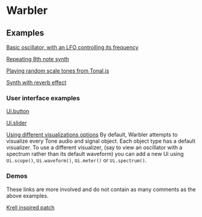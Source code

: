 # Warbler

## Examples

[Basic oscillator, with an LFO controlling its frequency](https://codewarbler.github.io/warbler/0.1/?d=N4IglgJiBcIIwCYDMBPApgZxAGhBAhgC74ygDGA9hGjCAPR0AEAMmAEYBO%20HYmj%20AN3xgANvjYi00RgBUKAOzQA6AFYZGcACxKA7Lp3ZZC-CNXrtANiUBWQ8yr4MAC0ba4ehHAA68nw0YAQo5gZIwUGGSiYoQUHIYA7mCELvjyLABiAPKMlPKEHBQiImDyAOaMSeoAZhxoAI4ArmjyZChKPj6ShGERjAC8jIrxRopKmRFRRLEAFACUANw%204WRKAoUNALbKQiJN-YwAtHAADPOM-gBKaBANZGiMa7tbjGwoGseM1JFsaCIY7fJlkoMMQOIQ5otfPJ-ABlZoQfgNCBgCiMGoUDY9SJFKYcRgxfFOe4UBqEAAOpMY03wAGt8J9MIQSkQUfJZgCgTEACKM5lMhQQjrQpgAWVp91SGWyqQRuUUZG6SXxqOSxImOJiHAA5NVao1mq0AZ00N0RFUKOk9ftjjYzrCyWhrvxdfUmi03iVGAAJABeSg0vv6AzgORQZEkjAdeIwaFyEABXUYGxKlvq%20xOp2N3Q2%20AAHqm6vsABzHTPyRNm1EDIYjZTMLLTSsFwzJ%20TNpN5gsLTrm4Gg8HdqH%20ADCCnl3VVUuVhLV2OisR1aL1bsNPYoSjlsfBQJqroNKEHOBATMIkloAFU8klJAiqqIaLgCIQTWAtjA4BZNBYkAhPEWEDoP64MUnDcCgABy%20BvrAcijGoIAAL4IUAA)

[Repeating 8th note synth](https://codewarbler.github.io/warbler/0.1/?d=N4IglgJiBcIIwCYDMBPApgZxAGhBAhgC74ygDGA9hGjCAPR0AEAMmAEYBO%20HYmj%20AN3xgANvjYi00RgBUKAOzQA6AFYZGcACxKA7Lp3ZZC-CNXrtANiUBWQ8yr4MAC0ba4ehHAA68n0I6MGCjyhC4AvIyKAO5GikoAysGhABQAlADcPkEhTkoCFCIArgC2ykJFaIwRALRImb7y2aFKhBQAIpiEYPJEYApp9T4MjPFkTmgQhZL8jABmhfJkXQqMrYwcaAAOaET8hIwAHKGRFISV3Wcc5YzJXiAHviCpPnJxMlyNmxQchEoYYxMpmgAEpbHaEZLJLqlVJVAB8jGAPkYjGGAHE0Pt8Ot8PIIBRinMNgBHQpoRYoRhsTFRNDkjQABgZ-DxhyZSmRjEk%20w%20%20OKADESWSKVVGAB9JS8gnJOBMwwHJkZTnDd5gADmarQAVClSaLjWmzElJ1JzOjCiYGO2MmXGW8kYFFmjDucAsjw59sCSVyhB4Gq1AEFCMQyABrUGSRxoZJSgVC8lkFCGF1uu6GaFoJXyAC%20yfujyzLwUyneuIwXx%20f2IP2SDKzrxLH3L31%20bE2xTyJjJooQTPSqKY70pY1xau6atW4yp7dWFEYveZawwdPNTl2a8220aHpwIC6hEktFG40mkgg6zBvXkE71u4IZwzMFdmgsmgZ1gAnF-rAcDCAROwXAcCgABy%20ClLQDZmCA2bZkAA)

[Playing random scale tones from Tonal.js](https://codewarbler.github.io/warbler/0.1/?d=N4IglgJiBcIIwCYDMBPApgZxAGhBAhgC74ygDGA9hGjCAPR0AEAMmAEYBO%20HYmj%20AN3xgANvjYi00RgBUKAOzQA6AFYZGcACxKA7Lp3ZZC-CNXrtANiUBWQ8yr4MAC0ba4ehHAA68n0I6MGCjyhC4AvIyKAO5GikoAysGhABQAlADcPkEhTkoCFCIArgC2ykJFaIwRALRImfLZoUqEFAAimIRg8kRgCmn1PgyMAKoYXQDmjKGVct2maowi7FwcKIbjaIT88vwcXCiMFABmkRSEfEccFMVTTpUAwozFXRQBAA5oIUQKYGSBZCZlD5KA0tsBGPEAZJGABfKqxEz1SRbDBQtAAOTOfAikMBSi48g2AHkjskvCBHs95K9GB8vi15L9yakyRSkOTDOT7tZmQN5EMZKtGGQnPhCRNbpVUYDIvhSlMKIwuU98CpXuSFYE0JUoqKtqK3nSMEpBkwiQERWKNpKlWyNS1bfdvCBNSIKFE0AFpowCRsTb5%20UxIXcIIVofhGEdCvIyJ0FJqOGgPkR%20Fs4BZQqdzowuucOOVGKz074QKkfLNlIKxRg3q9CEpUSGw2gAEpJtBEZLJTqlVJVAB8jGAPkYjCGAHFNvwfWKINcs5VLvPvdx9ocTtTzsaR4spwS58VcZJMdmIgB9Btyt6SZLS49YjAZHcCnjjDZeu6BJIuB3X-AHb1Nx1MBMwjUMuDjHZjltYtyX9UdGlyQhX3fABBQhiDIABrNtJEcNBkn3a4jwxLFOXgCwS0MHs0CfeQYXI2DSz5CslCrBpaw4esMGILjkgABjo1j2JrOslDYN5ijyExCkqCIAE5%20PSMcmEFA5LXFQkbQkm4HQQfj%20M1DBtUYXUUwNI1-RwEBOkISRaFmEwzH%20GUgKwXACHOGiYHTTQLE0fiLCQALrHkpBcCWThuBQdE5RoWBWLUEAYRhIA)

[Synth with reverb effect](https://codewarbler.github.io/warbler/0.1/?d=N4IglgJiBcIIwCYDMBPApgZxAGhBAhgC74ygDGA9hGjCAPR0AEAMmAEYBO%20HYmj%20AN3xgANvjYi00RgBUKAOzQA6AFYZGcACxKA7Lp3ZZC-CNXrtANiUBWQ8yr4MAC0ba4ehHAA68n0I6MGCjyhC4AvIyKAO5GikoAysGhABQAlADcPkEhTkoCFCIArgC2ykJFaIwRALRImb7yDIwAwhxoRJX4jG0CaBxskVSVUWChscpqPk0yTpXUZPgojAAOHBTLfYRLYOqhlYRgpYwAZhQBe91ovf19RGAKuxSMELz8UYuMyWDygWiU8hAMKklFMmDNhmhCCs1hsOFtGP9CGsRLtZoximAAB6MCjHS7XAb4AGMC5ePAcFBkwJJFwYMAAc3kJhBDUkUJ6fQGEWi4yUACUrpzksBnn9FtILIYopDpAAGJSaRgAXwyPlBLQUijIUIu2TGhCeFw5-RZety-y1hGSxrYqoaTWamr%20OrRNpJhrR1AwByZBwUn1eKAohQClGKy0KhD6AHJ1PhCi8nsHCBHCMCfDalAaACKYH13BRperqgCqdPk9JJaLkTNMakYInYXAphnpkP4P24XCWuMGUfUxzWxSrlWa6O%20ZxWaBCRAUYDIgQWkhZ-29jBF8SXlSVVViJnqbMXJjQADkKP3d5vj0ouBW0AB5Y7JMljjHyScbGcG%20TzsmpZ8gM0SBkoYL7WH%20xaNGCFIIk4RL0t8la6lukT4EcBqMC%206L4CoZxUhhGBoMMcFQnByyfhgLJNPeoZwXeI6YYBwEgO6jHNN4LEYSIFDSucrrwcoapQYwm6zBAhSSPwJyFPI2r3D8GFtBsRD8FCcAWGM75Row3xRhw5SfGS6m%20CAqQ%20DWygyLeGDLGchBKBgZBiRJaACspVrJAcpSpFUAB864%20IwjBNAA4u2XS3hAFDDlplSDtFDFdh8vaxZRgUNu2kXRVekhntpEQAPoOWhyySMkjnHnlmB2kF0w8PSbZ8ZUZqsaVHwXLFjAjGMXTiVwfo-L2RkWCZLJBWaWb1Y1ACChDEGQADWAqSI4aDWkSUXFDlp7nmgoHwCNIEkocaB2kq%203GRBQlNPExBwgxVlEjZdkshZSiPfIz1wg5d1WrKdpvR9X32WwyzFHkJiFJUEQAJyyukwXQUsTnwYhDGg8OGEILKsqsYRxEqWRFEsjgIAHIQki0IkORdaMLg2qTBBRl5NDQOpmgWJosoWDoFjWAgvO4I2nDcCgJ5oazIBvWoIBKkqQA)

### User interface examples

[Ui.button](https://codewarbler.github.io/warbler/0.1/?d=N4IglgJiBcIIwCYDMBPApgZxAGhBAhgC74ygDGA9hGjCAPR0AEAMmAEYBO%20HYmj%20AN3xgANvjYi00RgBUKAOzQA6AFYZGcACxKA7Lp3ZZC-CNXrtANiUBWQ8yr4MAC0ba4ehHAA68n5XkYhIzAjADKZCZojAC%20jAC8RvImANw%20kkEYEZIAchSEfAnhkUpc8gDmaADyAGYAFF4gAMKMALZg8hQcjAAOaPLEhApgZA0AlPVNCA2GDY2aY6m%208kJdQQmKAO6JygAKFCIooSj9TrVyikpHJ4bAPoyMfQJoIhS90rfy9-dExGQA1tIAAxKQFwbB3L4cZ5oRxSRjApDgz4xJHRUaLQhKAT7ACuLWUQhEOKiCQAtEhFj4AKpgJRsHGEQbyWrVHHyMiEMAKRi1UbBCHpRgdfLqBIAfSUGHwLW6klCYAAXmhakVJCV8OUqnVZq12p0en0BkMRiBxrN5jhGLMLGNDAh0RDMYQeGUKhwAIKM-D-ABK0NhtWFmBmIE0vkt52UYBa%20IgYCIytGhjgDuRUMIOI4nyDGGSjAYjD9Gaz6kITiiOcYgyr5cY9MZCgA5Oo4xhZfgUEofNEQzsxChGAghXlMAsfNTafWmSy2RyuZ9efzkYLK%20LJdLZWh5UqVVllKUKjUJs02h0ur1%20kRjWNjxaQ40babk6n7k6XW7Pb8-n7JAGcyG4AscNDEjJRo1jeN8l5F9GHTTNsxHXN8yYIt4NLWtK2rMsoinJsWzANt%20y7eQeytEA%20w7DRGGcTogiDMcllAmRSjbWjJTIcsIBxSQ-V6IhalqTl8T5OIAD4l1fJRnTAV00A9L1fX9DBlQlKUZUkWpMkiXIRSTMjAOAqtozQVNSIaAAOcNUzSNAgihJ4ODYeIhTQLZQL9By2FqEJqAiFBpHMwwNlsoElCQGJrP6JR-EUDlansuS2FTBLHKkigABFME5JJOQUXlKXkJiWO6NjAm4QhakBVMio1ViOExNhuhaLETGJZyAE5AUWHAQE5QhJFoAAhBkmUYLIRDYb0-iwXACHyISaGgQDNAsTRAXM0ELHahADBAER2C4DgUGyaVFpAUC1BAaJoiAA)

[Ui.slider](https://codewarbler.github.io/warbler/0.1/?d=N4IglgJiBcIIwCYDMBPApgZxAGhBAhgC74ygDGA9hGjCAPR0AEAMmAEYBO%20HYmj%20AN3xgANvjYi00RgBUKAOzQA6AFYZGcACxKA7Lp3ZZC-CNXrtANiUBWQ8yr4MAC0ba4ehHAA68nw0YAQo5gZIwUGGSiYoQUHIYA7mCELviMGCKQaByMlPKEHBQiGfIA5oxJ6gBmHGgAjgCuaPJkKEp%20TADCGWQA1vzyEIwQXGUKjMlojF4gAGI1DU0taRnUHNPjFONOk5KVhIxKhz4%20kvvhoQC8jIrxRopKAPIRUUSxABQAlADcPudKAoV6gBbZRCESNRhXAC0cAADF9GP4AEpoCD1MiTAHgkGMNgoDSwoZoSJsNAiDBteR-DDEDiET4-XzyfwAZSag3w9QgYE21QoQLCzyKr2yMS2kwo9UIAAcpYw3vgeqlqDSwPIiDz5B9KX8YgARTCENUahQM47yACqYCU6UyHDelXqzSNYzeYMaH0YwB8jERTAAaiYIWB1DVCPUOIpBmrrrEgSZGFxSpM3qTCPE0E1GLClIT8AMNLmPubff4OgoBFl9u7JmLqnVGs18WmM1mELC8wW4R3Kb7Tox6wsm5DGO3CQBqRg1xgAKkYAA4O4yfX7GGz9hNBZFhTEOAByKrzRtLMU3a7A0kcXtbpSD4%20tadXO%20LFDL%20SlphvB7Sl3qkSegBNSUcnzRM0HDSN%20DSfI1TKMVuQwaUxHxGNN1tVZGCta8wwjd9nybJQYhmMAAA9UU%20RhJ2mAAJAAvaZGQAX0MaY5gbF9ljtaZvh8HAQCNQhJFoLD0KyRg0BI-AgSQmhcAIQhwLAEEYDgCxNDU2F50XLRkFwDJOG4FAADkpJoWA5HuNQQEYxigA)

[Using different visualizations options](https://codewarbler.github.io/warbler/0.1/?d=N4IglgJiBcIIwCYDMBPApgZxAGhBAhgC74ygDGA9hGjCAPR0AEAMmAEYBO%20HYmj%20AN3xgANvjYi00RgBUKAOzQA6AFYZGcACxKA7Lp3ZZC-CNXrtANiUBWQ8yr4MAC0ba4ehHAA68n0I6MGCjyhC4AvIyKAO5GikoAysGhABQAlADcPkEhTkoCFCIArgC2ykJFaIwRALRImb7yDIwAamAYhSZgAF6VKoUYhIyhlRQYZKJihBQB-WDyAOZDTpUYAA5oZIQcJWk%20TQByFIRohqFtjAJtHSLdRGAKjFETkUeMc2RF1EuVHGgCaBw2Eo9kwAMIUYqrbiVMCDKbfRjFYTyQLrTbbYoXK4mYHyACqYCUaw2Wx22VCGR8IMYoN%20REq%20EYv3%20gJeXyeoViyjU1Jky0Y1DI%20BQjFWHAo6w4hBF52GQzApUYADNpgjmQC2AC7gp1PCILx%20FFhYxknNAhsFBAMKlcU0%20ZUomhBmKJQDpYxKCFxSJdfzimAAB6MChKpl-DX8eQQBFePAcFCxwJJFwYMDzeQ4qnySSDdWsiLRLlKABK4cByWAAo2wukiEMjsI0gADEoAByMAC%20lIaTXB8kUmwR5Jc8LleaBWWTSk9A8IyXH3epfdnarLbCGFAR1AGc21KNNlRQFEKAUokMKxw4AHJ1PhCvrN8fCKsLzafOOlFMACKYQi7v8KGk9TUniqYLAicgZqYaiMDcnDcCghjzE6kb8BwXAiiGLzHOoSripicqgoicyqusIREAoYBkIEQqSLinoDIwlbxLRlQdlUsQmPUOY0SYaCHDhHEsXxShcAsaAAPJKsksZEf68ikWg5FTPIVGxqkMkgKCSCxoYsnWOpwGNEwMjxh6Tj4AscyLHKYx8ZE%20CKvCsmIvgKjTIm8IYGgDoWYMFmrGRGC2kwEmnhZ4kxlpOkgBujCyd4sXwiIFCOgEY6WchuLUixywQIUkj8MqhTyJs9wovCvzrEQ-CDHAFicgpxxvCEALlCasb1b4ICpD4kHKKZllrNMhBEmQeUFWgpbVXOyR-qUqRVAAfExPiMIwTQAOIoYyYkQBC2GVHhB1ytwGHBqGTWYLi608XtELCZIAmVBEAD6RKOaskjJHZT1HJg3brXaPDzMh6X8sOcVfcacpXY8sIuIy%20VcABKJYZ1FjdTdSY5J%20INgwAgoQxBkAA1qWkiOGg86WftxSPfx-16fAmO6fKC31B2zNdYZWZNPExBShBYnDVKuL9Uog3yKLo0DNwc5Nt2EtSzLShsKsxR5CYhQvYwACcTbpBtJlmeNmXWQi6sEZuCBNk2cXeb5NUBUFuI4CAf6EJItCgRbBJEmipKYg8jJgfMhUKdQ7sEMc800NA9WaBYmhNnrmhwE21gIAYIBwVw8b7I58cgBLaggB2HZAA)
By default, Warbler attempts to visualize every Tone audio and signal object. Each object type has a default visualizer. To use a different visualizer, (say to view an oscillator with a spectrum rather than its default waveform) you can add a new Ui using `Ui.scope()`, `Ui.waveform()`, `Ui.meter()` or `Ui.spectrum()`.

### Demos

These links are more involved and do not contain as many comments as the above examples.

[Krell inspired patch](https://codewarbler.github.io/warbler/0.1/?d=N4IglgJiBcIIwCYDMBPApgZxAGhBAhgC74ygDGA9hGjCAPR0AEAMmAEYBO%20HYmj%20AN3xgANvjYi00RgBUKAOzQA6AFYZGcACxKA7Lp3ZZC-CNXrtANiUBWQ8yr4MAC0ba4ehHAA68howBSFGiMAOpoYBgYhggADAixSDHe8j6ShIw8GGgAsuoAvIzWMTEA3Klo6QBmJiK5jAUAnMVlKfJpGRFozJUU9YyKAO5GikrMAGIA8gAUcIxMBowxhnAAlC2ZXT1KGMQchFNr5ekb2RVoHH2Dw8oAIgDCp4TnB%20ud3RRKlPKKZPsnZxxDq12tURCJ3pc0EM5CNxtNZkw4HBDEsNEDQeCtjtuPsgSCao9zpDoQpbg8AS8fBj3p8FD99hjCYCWj4-BMMGRRGJCBQLllCABXAAOSiOjAoHK5RF5xOuSgmAFt5GB2ZywdKOFNgD5GIxKhw0ABHAVoeRkFDSeJLHWMQgoIVSRheEAYfADHkUQhOazO7A%20AC%20QJ8ErV3N5SgEFBEAoVyiE0eCBQAtEgWu1TQJZTDlABBBVCkRgQXUACi8gEaBEFAdWptRGIZAA1tIYkokn75LrqGR8BbFh3dRgBdiwPJpMibQbJI5Ha2J-JAyz5CGpTyOLTvmhflMM3iKhk0BWOGws6SlAAlQ-nNi1zuMbu96Saa13gYVFtKBAdxc%20DMb%20lTAaR5sECQHXv%20W77NmSgAOYVDcmCEKORBgAoBxBvIlQCmaSEKIwGaVtWaDnthiiaisjDane7QKqOYAKjG56dGMBL5BoLS6u0Gx9Cc6gAFQdFkTKwRUABqJgmpSd7cQU3EADyMLRyoMQqTFZCxYJ1AA-IpdEqWpaAabU6jSBsHGMPiYJ9Iy-F6gSAIiYQ4kJlJuoYtZNSMApSn0YxzGsYwOk%20fp-maSZdlguZf78reuq6vW%20BNqZnRzBoxQvnFB7Tlk0juYi6UDowP53iu6prko%20pGiaZooBGEmJowAAcMSMAA1E1xSMAJ2REE4ShcPIEAUAqrlzEw2S8sEYHHowo62k4wS0QAHowAwLZ2XpTSl%20CDRFIj8AaFkKHB66Tlex7bBUWqre%20jBTO57UbBRTCAZ0dTtTZz2uEVQK6n401sJd%20zADdhDJVkqW8T9JRjYwACqEMKCIKDzVtEM8vwEAqMOxznSey02u0EAClwuHyBMlQ5oQDaNjxKX5c0hP7sTpOoeTlPU4ljY5oNl7ZQ1r0Qx9NRfXA6XmX4Mg8DBJ2o-wnNNv0FADKKd5-oQ0snVTNN82gM5TCzKEKBT2tc79sMAMpkAtxOSHLpoQOKlSMOaZCSKrurQXBhBSztGBCryuLbNbaC22gExmmgUw2rqBFVg6JGbhwhW6gABq1AAkwCG2TJsK9zvOVnrWT%20qnNpAv6PjBpKZXhtiexSdBvvyP7gfbLsuItHHRGJ2RUxNwNrd7Eoy4DOhLQ4CASGEJItB3CgbujjB%20HloRDp3QA0lO%201CkQ1srJPBBPEhsYwHAFiaBfMQ6A0SCXw0DS4IWnDcCgABy%20Cn7A0FqCA-r%20kAA)
